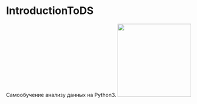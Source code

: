 # IntroductionToDS
Самообучение анализу данных на Python3.
<img src="https://user-images.githubusercontent.com/70879557/132956170-cd315112-fd1a-45ff-9619-1500619c7e24.png" width="200" />
